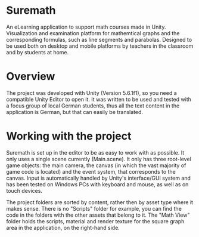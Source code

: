 # Suremath

An eLearning application to support math courses made in Unity. Visualization and examination platform for mathemtical graphs and the corresponding formulas, such as line segments and parabolas. Designed to be used both on desktop and mobile platforms by teachers in the classroom and by students at home.

# Overview

The project was developed with Unity (Version 5.6.1f1), so you need a compatible Unity Editor to open it. It was written to be used and tested with a focus group of local German students, thus all the text content in the application is German, but that can easily be translated.

# Working with the project

Suremath is set up in the editor to be as easy to work with as possible. It only uses a single scene currently (Main.scene). It only has three root-level game objects: the main camera, the canvas (in which the vast majority of game code is located) and the event system, that corresponds to the canvas. Input is automatically handled by Unity's interface/GUI system and has been tested on Windows PCs with keyboard and mouse, as well as on touch devices.

The project folders are sorted by content, rather then by asset type where it makes sense. There is no "Scripts" folder for example, you can find the code in the folders with the other assets that belong to it. The "Math View" folder holds the scripts, material and render texture for the square graph area in the application, on the right-hand side.
